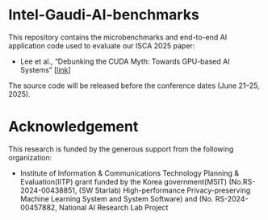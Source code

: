# Intel-Gaudi-AI-benchmarks

This repository contains the microbenchmarks and end-to-end AI application code used to evaluate our ISCA 2025 paper:

- Lee et al., “Debunking the CUDA Myth: Towards GPU-based AI Systems” [[link](https://arxiv.org/abs/2501.00210)]

The source code will be released before the conference dates (June 21–25, 2025).

# Acknowledgement

This research is funded by the generous support from the following organization:
- Institute of Information & Communications Technology Planning & Evaluation(IITP) grant funded by the Korea government(MSIT) (No.RS-2024-00438851, (SW Starlab) High-performance Privacy-preserving Machine Learning System and System Software) and (No. RS-2024-00457882, National AI Research Lab Project
